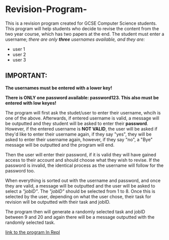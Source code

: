 # Revision-Program-

This is a revision program created for GCSE Computer Science students. This program will help students who decide to revise the content from the two year course, which has two papers at the end. The student must enter a username; *there are only **three** usernames available, and they are:*
- user 1 
- user 2 
- user 3

## IMPORTANT:
**The usernames must be entered with a lower key!**



**There is ONLY one password available: password123. 
This also must be entered with low keyes!**

The program will first ask the studet/user to enter their username, whcih is one of the above. 
Afterwards, if entered username is valid, a message will be outputted and they student will be asked to enter their **password**. 
However, if the entered username is **NOT VALID**, the user will be asked if they'd like to enter their username again, if they say "yes", they will be asked to enter their username again, however, if they say "no", a "Bye" message will be outputted and the program will end. 

Then the user will enter their password, if it is valid they will have gained access to their account and should choose what they wish to revise. 
If the password is invalid, the identical process as the username will follow for the password too. 




When everything is sorted out with the username and password, and once they are valid, a message will be outputted and the user will be asked to select a *"jobID"*.
The *"jobID"* should be selected from 1 to 8. Once this is selected by the user, depending on what the user chose, their task for revision will be outputted with their task and jobID.

The program then will generate a randomly selected task and jobID between 9 and 20 and again there will be a message outputted with the randomly selected task. 

[link to the program In Repl](https://replit.com/@YuseinMustafa/PastelCulturedCircles#main.py)


